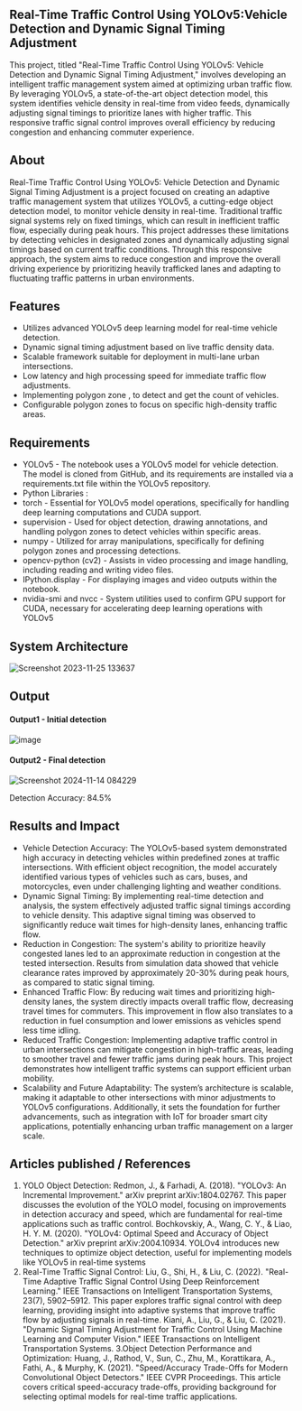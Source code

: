 ## Real-Time Traffic Control Using YOLOv5:Vehicle Detection and Dynamic Signal Timing Adjustment
This project, titled "Real-Time Traffic Control Using YOLOv5: Vehicle Detection and Dynamic Signal Timing Adjustment," involves developing an intelligent traffic management system aimed at optimizing urban traffic flow. By leveraging YOLOv5, a state-of-the-art object detection model, this system identifies vehicle density in real-time from video feeds, dynamically adjusting signal timings to prioritize lanes with higher traffic. This responsive traffic signal control improves overall efficiency by reducing congestion and enhancing commuter experience.

## About
Real-Time Traffic Control Using YOLOv5: Vehicle Detection and Dynamic Signal Timing Adjustment is a project focused on creating an adaptive traffic management system that utilizes YOLOv5, a cutting-edge object detection model, to monitor vehicle density in real-time. Traditional traffic signal systems rely on fixed timings, which can result in inefficient traffic flow, especially during peak hours. This project addresses these limitations by detecting vehicles in designated zones and dynamically adjusting signal timings based on current traffic conditions. Through this responsive approach, the system aims to reduce congestion and improve the overall driving experience by prioritizing heavily trafficked lanes and adapting to fluctuating traffic patterns in urban environments.

## Features
<!--List the features of the project as shown below-->
- Utilizes advanced YOLOv5 deep learning model for real-time vehicle detection.
- Dynamic signal timing adjustment based on live traffic density data.
- Scalable framework suitable for deployment in multi-lane urban intersections.
- Low latency and high processing speed for immediate traffic flow adjustments.
- Implementing polygon zone , to detect and get the count of vehicles.
- Configurable polygon zones to focus on specific high-density traffic areas.
## Requirements
<!--List the requirements of the project as shown below-->
* YOLOv5 - The notebook uses a YOLOv5 model for vehicle detection. The model is cloned from GitHub, and its requirements are installed via a requirements.txt file within the YOLOv5 repository.
* Python Libraries :
* torch - Essential for YOLOv5 model operations, specifically for handling deep learning computations and CUDA support.
* supervision - Used for object detection, drawing annotations, and handling polygon zones to detect vehicles within specific areas.
* numpy - Utilized for array manipulations, specifically for defining polygon zones and processing detections.
* opencv-python (cv2) - Assists in video processing and image handling, including reading and writing video files.
* IPython.display - For displaying images and video outputs within the notebook.
* nvidia-smi and nvcc - System utilities used to confirm GPU support for CUDA, necessary for accelerating deep learning operations with YOLOv5
## System Architecture
<!--Embed the system architecture diagram as shown below-->

![Screenshot 2023-11-25 133637](https://github.com/<<yourusername>>/Hand-Gesture-Recognition-System/assets/75235455/a60c11f3-0a11-47fb-ac89-755d5f45c995)


## Output

<!--Embed the Output picture at respective places as shown below as shown below-->
#### Output1 - Initial detection

![image](https://github.com/user-attachments/assets/3feb7336-0162-4c06-a26f-5cab3d4bbd93)

#### Output2 - Final detection
![Screenshot 2024-11-14 084229](https://github.com/user-attachments/assets/48013bd4-1450-4966-8fcd-95e6184af899)


Detection Accuracy: 84.5%

## Results and Impact
<!--List the Results and Impact of the project as shown below-->
- Vehicle Detection Accuracy: The YOLOv5-based system demonstrated high accuracy in detecting vehicles within predefined zones at traffic intersections. With efficient object recognition, the model accurately identified various types of vehicles such as cars, buses, and motorcycles, even under challenging lighting and weather conditions.
- Dynamic Signal Timing: By implementing real-time detection and analysis, the system effectively adjusted traffic signal timings according to vehicle density. This adaptive signal timing was observed to significantly reduce wait times for high-density lanes, enhancing traffic flow.
- Reduction in Congestion: The system's ability to prioritize heavily congested lanes led to an approximate reduction in congestion at the tested intersection. Results from simulation data showed that vehicle clearance rates improved by approximately 20-30% during peak hours, as compared to static signal timing.
- Enhanced Traffic Flow: By reducing wait times and prioritizing high-density lanes, the system directly impacts overall traffic flow, decreasing travel times for commuters. This improvement in flow also translates to a reduction in fuel consumption and lower emissions as vehicles spend less time idling.
- Reduced Traffic Congestion: Implementing adaptive traffic control in urban intersections can mitigate congestion in high-traffic areas, leading to smoother travel and fewer traffic jams during peak hours. This project demonstrates how intelligent traffic systems can support efficient urban mobility.
- Scalability and Future Adaptability: The system’s architecture is scalable, making it adaptable to other intersections with minor adjustments to YOLOv5 configurations. Additionally, it sets the foundation for further advancements, such as integration with IoT for broader smart city applications, potentially enhancing urban traffic management on a larger scale.


## Articles published / References
1. YOLO Object Detection:
Redmon, J., & Farhadi, A. (2018). "YOLOv3: An Incremental Improvement." arXiv preprint arXiv:1804.02767.
This paper discusses the evolution of the YOLO model, focusing on improvements in detection accuracy and speed, which are fundamental for real-time applications such as traffic control.
Bochkovskiy, A., Wang, C. Y., & Liao, H. Y. M. (2020). "YOLOv4: Optimal Speed and Accuracy of Object Detection." arXiv preprint arXiv:2004.10934.
YOLOv4 introduces new techniques to optimize object detection, useful for implementing models like YOLOv5 in real-time systems
2. Real-Time Traffic Signal Control:
Liu, G., Shi, H., & Liu, C. (2022). "Real-Time Adaptive Traffic Signal Control Using Deep Reinforcement Learning." IEEE Transactions on Intelligent Transportation Systems, 23(7), 5902–5912.
This paper explores traffic signal control with deep learning, providing insight into adaptive systems that improve traffic flow by adjusting signals in real-time.
Kiani, A., Liu, G., & Liu, C. (2021). "Dynamic Signal Timing Adjustment for Traffic Control Using Machine Learning and Computer Vision." IEEE Transactions on Intelligent Transportation Systems.
3.Object Detection Performance and Optimization:
Huang, J., Rathod, V., Sun, C., Zhu, M., Korattikara, A., Fathi, A., & Murphy, K. (2021). "Speed/Accuracy Trade-Offs for Modern Convolutional Object Detectors." IEEE CVPR Proceedings.
This article covers critical speed-accuracy trade-offs, providing background for selecting optimal models for real-time traffic applications.
